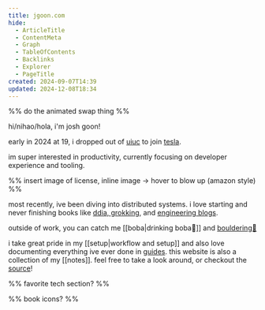 ```yaml
---
title: jgoon.com
hide:
  - ArticleTitle
  - ContentMeta
  - Graph
  - TableOfContents
  - Backlinks
  - Explorer
  - PageTitle
created: 2024-09-07T14:39
updated: 2024-12-08T18:34
---
```


%% do the animated swap thing %%

hi/nihao/hola, i'm josh goon!

early in 2024 at 19, i dropped out of [uiuc](https://illinois.edu/) to join [tesla](https://www.tesla.com/).

im super interested in productivity, currently focusing on developer experience and tooling.

%% insert image of license, inline image -> hover to blow up (amazon style) %%

most recently, ive been diving into distributed systems. i love starting and never finishing books like [ddia, grokking](https://github.com/Jish2/system-design/?tab=readme-ov-file#books), and [engineering blogs](https://github.com/Jish2/system-design/?tab=readme-ov-file#engineering-blogs).

outside of work, you can catch me [[boba|drinking boba🧋]] and [bouldering🗿](#)

i take great pride in my [[setup|workflow and setup]] and also love documenting everything ive ever done in [guides](/guides). this website is also a collection of my [[notes]]. feel free to take a look around, or checkout the [source](https://github.com/Jish2/noted)!

%% favorite tech section? %%

%% book icons? %%

